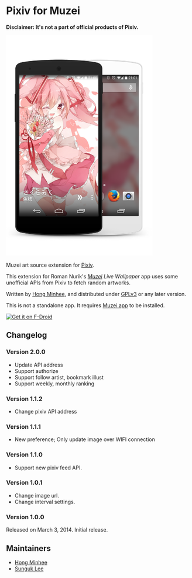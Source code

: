 Pixiv for Muzei
===============

**Disclaimer: It's not a part of official products of Pixiv.**

<img src="preview.png" width="400" height="600">

Muzei art source extension for [Pixiv][].

This extension for Roman Nurik's *[Muzei][] Live Wallpaper* app uses some
unofficial APIs from Pixiv to fetch random artworks.

Written by [Hong Minhee][], and distributed under [GPLv3][] or any later version.

This is not a standalone app.  It requires [Muzei app][] to be installed.

[<img src="https://f-droid.org/badge/get-it-on.png"
      alt="Get it on F-Droid"
      height="80">][fdroid]

[Pixiv]: http://www.pixiv.com/
[Muzei]: http://www.muzei.co/
[Muzei app]: https://play.google.com/store/apps/details?id=net.nurik.roman.muzei
[Hong Minhee]: http://dahlia.kr/
[GPLv3]: http://www.gnu.org/licenses/gpl-3.0.html
[fdroid]: https://f-droid.org/app/com.pixiv.muzei.pixivsource


Changelog
---------

### Version 2.0.0

- Update API address
- Support authorize
- Support follow artist, bookmark illust
- Support weekly, monthly ranking

### Version 1.1.2

- Change pixiv API address


### Version 1.1.1

- New preference; Only update image over WIFI connection


### Version 1.1.0

- Support new pixiv feed API.


### Version 1.0.1

- Change image url.
- Change interval settings.


### Version 1.0.0

Released on March 3, 2014.  Initial release.

Maintainers
-----------
* [Hong Minhee][]
* [Sunguk Lee][]

[Hong Minhee]: http://dahlia.kr/
[Sunguk Lee]: https://github.com/d3m3vilurr

